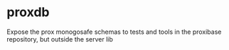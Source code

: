 # proxdb
Expose the prox monogosafe schemas to tests and tools in the proxibase repository, but outside the server lib
